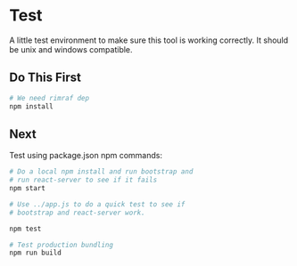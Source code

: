 # Test

A little test environment to make sure this tool is working correctly. It should be unix and windows compatible.

## Do This First

```bash
# We need rimraf dep
npm install
```
## Next

Test using package.json npm commands:

```bash
# Do a local npm install and run bootstrap and
# run react-server to see if it fails
npm start

# Use ../app.js to do a quick test to see if
# bootstrap and react-server work.

npm test

# Test production bundling
npm run build
```
